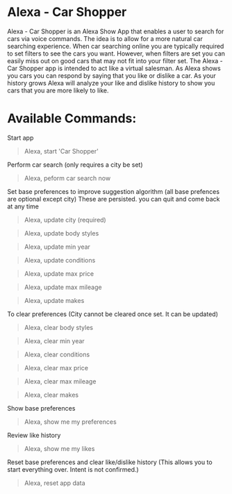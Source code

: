 # Alexa - Car Shopper

Alexa - Car Shopper is an Alexa Show App that enables a user to search for cars via voice commands. The idea is to allow for a more natural car searching experience. When car searching online you are typically required to set filters to see the cars you want. However, when filters are set you can easily miss out on good cars that may not fit into your filter set. The Alexa - Car Shopper app is intended to act like a virtual salesman. As Alexa shows you cars you can respond by saying that you like or dislike a car. As your history grows Alexa will analyze your like and dislike history to show you cars that you are more likely to like.

# Available Commands:

Start app
  > Alexa, start 'Car Shopper'

Perform car search (only requires a city be set)
  > Alexa, peform car search now

Set base preferences to improve suggestion algorithm (all base prefences are optional except city)
These are persisted. you can quit and come back at any time  
  > Alexa, update city (required)
   
  > Alexa, update body styles
   
  > Alexa, update min year
   
  > Alexa, update conditions
   
  > Alexa, update max price
   
  > Alexa, update max mileage
 
  > Alexa, update makes

To clear preferences (City cannot be cleared once set. It can be updated)   
  > Alexa, clear body styles
   
  > Alexa, clear min year
   
  > Alexa, clear conditions
   
  > Alexa, clear max price
   
  > Alexa, clear max mileage
 
  > Alexa, clear makes  

Show base preferences
  > Alexa, show me my preferences

Review like history
  > Alexa, show me my likes
  
Reset base preferences and clear like/dislike history (This allows you to start everything over. Intent is not confirmed.)
  > Alexa, reset app data